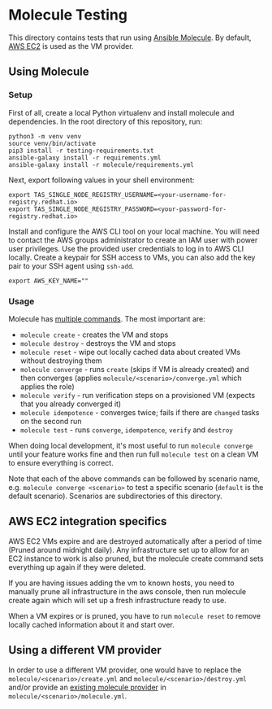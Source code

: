 # Molecule Testing

This directory contains tests that run using [Ansible Molecule](https://ansible.readthedocs.io/projects/molecule/). By default, [AWS EC2](https://aws.amazon.com/ec2/) is used as the VM provider.

## Using Molecule

### Setup

First of all, create a local Python virtualenv and install molecule and dependencies. In the root directory of this repository, run:

```shell
python3 -m venv venv
source venv/bin/activate
pip3 install -r testing-requirements.txt
ansible-galaxy install -r requirements.yml
ansible-galaxy install -r molecule/requirements.yml  
```

Next, export following values in your shell environment:

```
export TAS_SINGLE_NODE_REGISTRY_USERNAME=<your-username-for-registry.redhat.io>
export TAS_SINGLE_NODE_REGISTRY_PASSWORD=<your-password-for-registry.redhat.io>
```

Install and configure the AWS CLI tool on your local machine. You will need to contact the AWS groups administrator to create an IAM user with power user privileges.
Use the provided user credentials to log in to AWS CLI locally. Create a keypair for SSH access to VMs, you can also add the key pair to your SSH agent using `ssh-add`.

`export AWS_KEY_NAME=""`
### Usage

Molecule has [multiple commands](https://ansible.readthedocs.io/projects/molecule/usage/#molecule-list). The most important are:

* `molecule create` - creates the VM and stops
* `molecule destroy` - destroys the VM and stops
* `molecule reset` - wipe out locally cached data about created VMs without destroying them
* `molecule converge` - runs `create` (skips if VM is already created) and then converges (applies `molecule/<scenario>/converge.yml` which applies the role)
* `molecule verify` - run verification steps on a provisioned VM (expects that you already converged it)
* `molecule idempotence` - converges twice; fails if there are `changed` tasks on the second run
* `molecule test` - runs `converge`, `idempotence`, `verify` and `destroy`

When doing local development, it's most useful to run `molecule converge` until your feature works fine and then run full `molecule test` on a clean VM to ensure everything is correct.

Note that each of the above commands can be followed by scenario name, e.g. `molecule converge <scenario>` to test a specific scenario (`default` is the default scenario). Scenarios are subdirectories of this directory.

## AWS EC2 integration specifics

AWS EC2 VMs expire and are destroyed automatically after a period of time (Pruned around midnight daily). Any infrastructure set up to allow for an EC2 instance to work is also pruned, but the molecule create command sets everything up again if they were deleted.

If you are having issues adding the vm to known hosts, you need to manually prune all infrastructure in the aws console, then run molecule create again which will set up a fresh infrastructure ready to use.

When a VM expires or is pruned, you have to run `molecule reset` to remove locally cached information about it and start over.

## Using a different VM provider

In order to use a different VM provider, one would have to replace the `molecule/<scenario>/create.yml` and `molecule/<scenario>/destroy.yml` and/or provide an [existing molecule provider](https://github.com/ansible-community/molecule-plugins) in `molecule/<scenario>/molecule.yml`.
